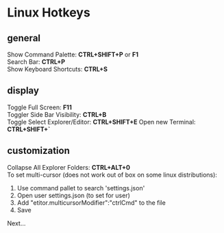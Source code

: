 # Linux Hotkeys

## general
Show Command Palette: **CTRL+SHIFT+P** or **F1**  
Search Bar: **CTRL+P**  
Show Keyboard Shortcuts: **CTRL+S**

## display
Toggle Full Screen: **F11**  
Toggler Side Bar Visibility: **CTRL+B**  
Toggle Select Explorer/Editor: **CTRL+SHIFT+E** 
Open new Terminal: **CTRL+SHIFT+`**


## customization
Collapse All Explorer Folders: **CTRL+ALT+0**  
To set multi-cursor (does not work out of box on some linux distributions):
1. Use command pallet to search 'settings.json'
2. Open user settings.json (to set for user)
3. Add "etitor.multicursorModifier":"ctrlCmd" to the file
4. Save  
  
Next...




